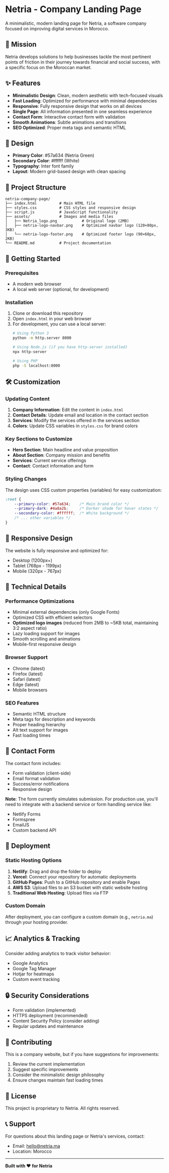 # Netria - Company Landing Page

A minimalistic, modern landing page for Netria, a software company focused on improving digital services in Morocco.

## 🎯 Mission

Netria develops solutions to help businesses tackle the most pertinent points of friction in their journey towards financial and social success, with a specific focus on the Moroccan market.

## ✨ Features

- **Minimalistic Design**: Clean, modern aesthetic with tech-focused visuals
- **Fast Loading**: Optimized for performance with minimal dependencies
- **Responsive**: Fully responsive design that works on all devices
- **Single Page**: All information presented in one seamless experience
- **Contact Form**: Interactive contact form with validation
- **Smooth Animations**: Subtle animations and transitions
- **SEO Optimized**: Proper meta tags and semantic HTML

## 🎨 Design

- **Primary Color**: #57a634 (Netria Green)
- **Secondary Color**: #ffffff (White)
- **Typography**: Inter font family
- **Layout**: Modern grid-based design with clean spacing

## 📁 Project Structure

```
netria-company-page/
├── index.html          # Main HTML file
├── styles.css          # CSS styles and responsive design
├── script.js           # JavaScript functionality
├── assets/             # Images and media files
│   ├── Netria_logo.png           # Original logo (2MB)
│   ├── netria-logo-navbar.png    # Optimized navbar logo (120×80px, 3KB)
│   └── netria-logo-footer.png    # Optimized footer logo (90×60px, 2KB)
└── README.md           # Project documentation
```

## 🚀 Getting Started

### Prerequisites

- A modern web browser
- A local web server (optional, for development)

### Installation

1. Clone or download this repository
2. Open `index.html` in your web browser
3. For development, you can use a local server:
   ```bash
   # Using Python 3
   python -m http.server 8000
   
   # Using Node.js (if you have http-server installed)
   npx http-server
   
   # Using PHP
   php -S localhost:8000
   ```

## 🛠️ Customization

### Updating Content

1. **Company Information**: Edit the content in `index.html`
2. **Contact Details**: Update email and location in the contact section
3. **Services**: Modify the services offered in the services section
4. **Colors**: Update CSS variables in `styles.css` for brand colors

### Key Sections to Customize

- **Hero Section**: Main headline and value proposition
- **About Section**: Company mission and benefits
- **Services**: Current service offerings
- **Contact**: Contact information and form

### Styling Changes

The design uses CSS custom properties (variables) for easy customization:

```css
:root {
    --primary-color: #57a634;    /* Main brand color */
    --primary-dark: #4a8a2b;     /* Darker shade for hover states */
    --secondary-color: #ffffff;  /* White background */
    /* ... other variables */
}
```

## 📱 Responsive Design

The website is fully responsive and optimized for:
- Desktop (1200px+)
- Tablet (768px - 1199px)
- Mobile (320px - 767px)

## 🔧 Technical Details

### Performance Optimizations

- Minimal external dependencies (only Google Fonts)
- Optimized CSS with efficient selectors
- **Optimized logo images** (reduced from 2MB to ~5KB total, maintaining 3:2 aspect ratio)
- Lazy loading support for images
- Smooth scrolling and animations
- Mobile-first responsive design

### Browser Support

- Chrome (latest)
- Firefox (latest)
- Safari (latest)
- Edge (latest)
- Mobile browsers

### SEO Features

- Semantic HTML structure
- Meta tags for description and keywords
- Proper heading hierarchy
- Alt text support for images
- Fast loading times

## 📧 Contact Form

The contact form includes:
- Form validation (client-side)
- Email format validation
- Success/error notifications
- Responsive design

**Note**: The form currently simulates submission. For production use, you'll need to integrate with a backend service or form handling service like:
- Netlify Forms
- Formspree
- EmailJS
- Custom backend API

## 🚀 Deployment

### Static Hosting Options

1. **Netlify**: Drag and drop the folder to deploy
2. **Vercel**: Connect your repository for automatic deployments
3. **GitHub Pages**: Push to a GitHub repository and enable Pages
4. **AWS S3**: Upload files to an S3 bucket with static website hosting
5. **Traditional Web Hosting**: Upload files via FTP

### Custom Domain

After deployment, you can configure a custom domain (e.g., `netria.ma`) through your hosting provider.

## 📈 Analytics & Tracking

Consider adding analytics to track visitor behavior:
- Google Analytics
- Google Tag Manager
- Hotjar for heatmaps
- Custom event tracking

## 🔒 Security Considerations

- Form validation (implemented)
- HTTPS deployment (recommended)
- Content Security Policy (consider adding)
- Regular updates and maintenance

## 🤝 Contributing

This is a company website, but if you have suggestions for improvements:
1. Review the current implementation
2. Suggest specific improvements
3. Consider the minimalistic design philosophy
4. Ensure changes maintain fast loading times

## 📄 License

This project is proprietary to Netria. All rights reserved.

## 📞 Support

For questions about this landing page or Netria's services, contact:
- Email: hello@netria.ma
- Location: Morocco

---

**Built with ❤️ for Netria** 